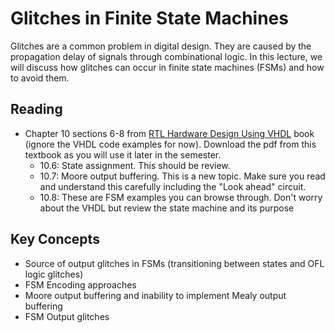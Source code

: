 # Glitches in Finite State Machines

Glitches are a common problem in digital design. 
They are caused by the propagation delay of signals through combinational logic. 
In this lecture, we will discuss how glitches can occur in finite state machines (FSMs) and how to avoid them.

## Reading
  * Chapter 10 sections 6-8 from [RTL Hardware Design Using VHDL](http://search.lib.byu.edu/byu/record/sfx.3578786?holding=i9vahb2m4z7qvbf3) book (ignore the VHDL code examples for now). Download the pdf from this textbook as you will use it later in the semester.
    * 10.6: State assignment. This should be review.
    * 10.7: Moore output buffering. This is a new topic. Make sure you read and understand this carefully including the "Look ahead" circuit.
    * 10.8: These are FSM examples you can browse through. Don't worry about the VHDL but review the state machine and its purpose

## Key Concepts
  * Source of output glitches in FSMs (transitioning between states and OFL logic glitches)
  * FSM Encoding approaches
  * Moore output buffering and inability to implement Mealy output buffering
  * FSM Output glitches


